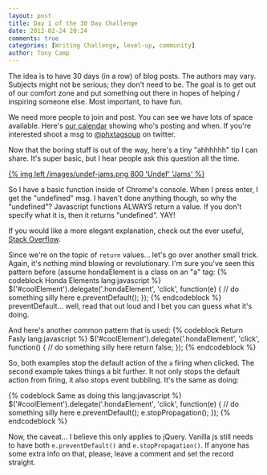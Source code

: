 ```yaml
---
layout: post
title: Day 1 of the 30 Day Challenge
date: 2012-02-24 20:24
comments: true
categories: [Writing Challenge, level-up, community]
author: Tony Camp
---
```


The idea is to have 30 days (in a row) of blog posts. The authors may vary. Subjects might not be serious; they don't need to be. The goal is to get out of our comfort zone and put something out there in hopes of helping / inspiring someone else. Most important, to have fun.

We need more people to join and post. You can see we have lots of space available. Here's [our calendar][0] showing who's posting and when. If you're interested shoot a msg to [@phxtagsoup][2] on twitter.

Now that the boring stuff is out of the way, here's a tiny "ahhhhhh" tip I can share. It's super basic, but I hear people ask this question all the time.

<a href="/images/undef-jams.png" target="_new">{% img left /images/undef-jams.png 800 'Undef' 'Jams' %}</a>

So I have a basic function inside of Chrome's console. When I press enter, I get the "undefined" msg. I haven't done anything though, so why the "undefined"? Javascript functions ALWAYS return a value. If you don't specify what it is, then it returns "undefined". YAY!

<!--more-->

If you would like a more elegant explanation, check out the ever useful, [Stack Overflow][1].

Since we're on the topic of `return` values... let's go over another small trick. Again, it's nothing mind blowing or revolutionary. I'm sure you've seen this pattern before (assume hondaElement is a class on an "a" tag:
{% codeblock Honda Elements lang:javascript %}
$('#coolElement').delegate('.hondaElement', 'click', function(e) {
	// do something silly here
	e.preventDefault();
});
{% endcodeblock %}
preventDefault... well, read that out loud and I bet you can guess what it's doing.

And here's another common pattern that is used:
{% codeblock Return Fasly lang:javascript %}
$('#coolElement').delegate('.hondaElement', 'click', function() {
	// do something silly here
	return false;
});
{% endcodeblock %}

So, both examples stop the default action of the `a` firing when clicked. The second example takes things a bit further. It not only stops the default action from firing, it also stops event bubbling. It's the same as doing:

{% codeblock Same as doing this lang:javascript %}
$('#coolElement').delegate('.hondaElement', 'click', function(e) {
	// do something silly here
	e.preventDefault();
	e.stopPropagation();
});
{% endcodeblock %}

Now, the caveat... I believe this only applies to jQuery. Vanilla js still needs to have both `e.preventDefault()` and `e.stopPropagation()`. If anyone has some extra info on that, please, leave a comment and set the record straight.

[0]: https://www.google.com/calendar/b/0/embed?src=6tbdk1sbit95epi2bb8c8jqqv4@group.calendar.google.com&ctz=America/Phoenix
[1]: http://stackoverflow.com/questions/903120/should-i-always-give-a-return-value-to-my-function/903126#903126
[2]: https://twitter.com/#!/phxtagsoup